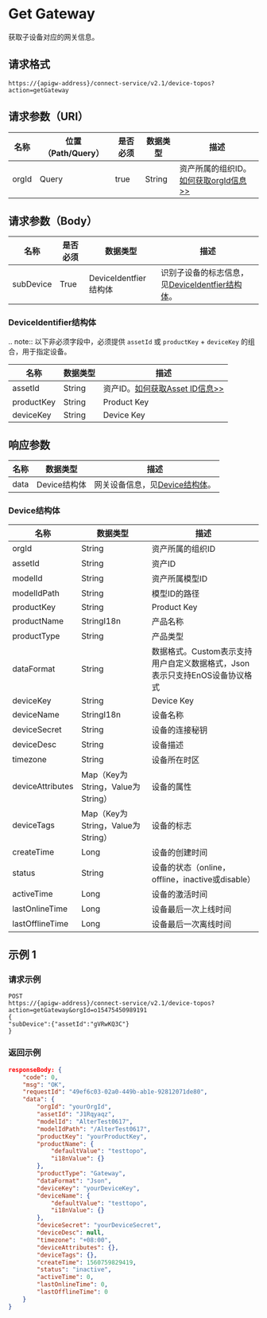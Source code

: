 # Get Gateway

获取子设备对应的网关信息。

## 请求格式

```
https://{apigw-address}/connect-service/v2.1/device-topos?action=getGateway
```

## 请求参数（URI）

| 名称          | 位置（Path/Query） | 是否必须 | 数据类型 | 描述      |
|---------------|------------------|----------|-----------|--------------|
| orgId         | Query            | true     | String    | 资产所属的组织ID。[如何获取orgId信息>>](/docs/api/zh_CN/latest/api_faqs#id-orgid-orgid)                |



## 请求参数（Body）

| 名称          | 是否必须 | 数据类型 | 描述      |
|--------------------|----------|-----------|--------------|
| subDevice           | True      | DeviceIdentfier结构体 | 识别子设备的标志信息，见[DeviceIdentfier结构体](/docs/api/zh_CN/latest/connect/get_gateway.html#deviceidentifier)。 |


### DeviceIdentifier结构体

.. note:: 以下非必须字段中，必须提供 ``assetId`` 或 ``productKey`` + ``deviceKey`` 的组合，用于指定设备。

>>>>>>>>>>>>>>>>>>>>>>>>>>>>>>>>>>>>>>>>>>>>>>>>>>>>>>>


| 名称      | 数据类型 |描述|
|----------------|----------------|------------------|
| assetId  | String         | 资产ID。[如何获取Asset ID信息>>](/docs/api/zh_CN/latest/api_faqs.html#asset-id-assetid-assetid) |
| productKey | String         | Product Key      |
| deviceKey | String         | Device Key          |


## 响应参数

| 名称| 数据类型 | 描述         |
|-------------|-----------------------------------|-----------------------------|
| data | Device结构体                          | 网关设备信息，见[Device结构体](/docs/api/zh_CN/latest/connect/get_gateway.html#device-devicetstruc)。               |


### Device结构体<devicetstruc>

| 名称  |  数据类型      | 描述               |
|-------|-------|---------------------------|
| orgId |  String | 资产所属的组织ID|
| assetId  | String         | 资产ID|
| modelId             | String                          | 资产所属模型ID|
| modelIdPath      | String                            | 模型ID的路径                                                               |
| productKey       | String                            | Product Key                                                                |
| productName      | StringI18n                        | 产品名称                                                                |
| productType      | String                            | 产品类型                                                                   |
| dataFormat       | String                            | 数据格式。Custom表示支持用户自定义数据格式，Json表示只支持EnOS设备协议格式 |
| deviceKey        | String                            | Device Key                                                                    |
| deviceName       | StringI18n                        | 设备名称                                                                   |
| deviceSecret     | String                            | 设备的连接秘钥                                                             |
| deviceDesc       | String                            | 设备描述                                                                   |
| timezone         | String                            | 设备所在时区                                                               |
| deviceAttributes | Map（Key为String，Value为String） | 设备的属性                                                                 |
| deviceTags       | Map（Key为String，Value为String） | 设备的标志                                                                 |
| createTime       | Long                              | 设备的创建时间                                                             |
| status           | String                            | 设备的状态（online，offline，inactive或disable）                         |
| activeTime       | Long                              | 设备的激活时间                                                             |
| lastOnlineTime   | Long                              | 设备最后一次上线时间                                                       |
| lastOfflineTime  | Long                              | 设备最后一次离线时间                                                       |


## 示例 1

### 请求示例

```
POST
https://{apigw-address}/connect-service/v2.1/device-topos?action=getGateway&orgId=o15475450989191
{
"subDevice":{"assetId":"gVRwKQ3C"}
}
```

### 返回示例

```json
responseBody: {
	"code": 0,
	"msg": "OK",
	"requestId": "49ef6c03-02a0-449b-ab1e-92812071de80",
	"data": {
		"orgId": "yourOrgId",
		"assetId": "J1Rqyaqz",
		"modelId": "AlterTest0617",
		"modelIdPath": "/AlterTest0617",
		"productKey": "yourProductKey",
		"productName": {
			"defaultValue": "testtopo",
			"i18nValue": {}
		},
		"productType": "Gateway",
		"dataFormat": "Json",
		"deviceKey": "yourDeviceKey",
		"deviceName": {
			"defaultValue": "testtopo",
			"i18nValue": {}
		},
		"deviceSecret": "yourDeviceSecret",
		"deviceDesc": null,
		"timezone": "+08:00",
		"deviceAttributes": {},
		"deviceTags": {},
		"createTime": 1560759829419,
		"status": "inactive",
		"activeTime": 0,
		"lastOnlineTime": 0,
		"lastOfflineTime": 0
	}
}
```

